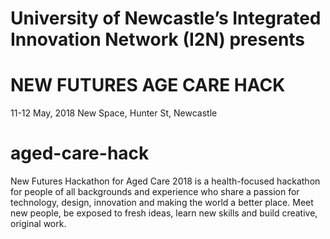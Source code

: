 # University of Newcastle’s Integrated Innovation Network (I2N) presents 

# NEW FUTURES AGE CARE HACK

11-12 May, 2018 
New Space, Hunter St, Newcastle


# aged-care-hack
New Futures Hackathon for Aged Care 2018 is a health-focused hackathon for people of all backgrounds and experience who share a passion for technology, design, innovation and making the world a better place. Meet new people, be exposed to fresh ideas, learn new skills and build creative, original work. 
